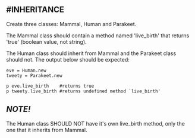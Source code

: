 #INHERITANCE
--

Create three classes: Mammal, Human and Parakeet.

The Mammal class should contain a method named 'live_birth' that returns 'true' (boolean value, not string).

The Human class should inherit from Mammal and the Parakeet class should not. The output below should be expected:

```
eve = Human.new
tweety = Parakeet.new

p eve.live_birth    #returns true
p tweety.live_birth #returns undefined method `live_birth'

```

***NOTE!*** 
--
The Human class SHOULD NOT have it's own live_birth method, only the one that it inherits from Mammal.
